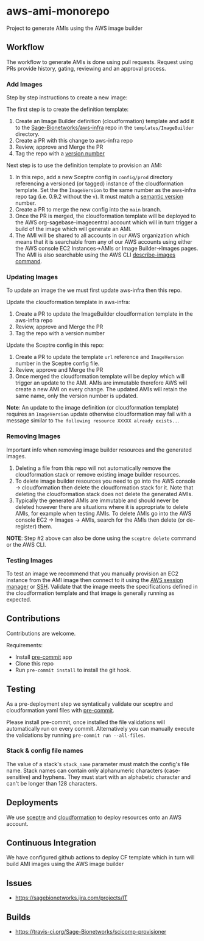 # aws-ami-monorepo
Project to generate AMIs using the AWS image builder

## Workflow
The workflow to generate AMIs is done using pull requests.
Request using PRs provide history, gating, reviewing and an approval
process.

### Add Images
Step by step instructions to create a new image:

The first step is to create the definition template:
1. Create an Image Builder definition (cloudformation) template and add it to
the [Sage-Bionetworks/aws-infra](https://github.com/Sage-Bionetworks/aws-infra)
repo in the `templates/ImageBuilder` directory.
2. Create a PR with this change to aws-infra repo
3. Review, approve and Merge the PR
4. Tag the repo with a [version number](https://github.com/Sage-Bionetworks/aws-infra/tags)

Next step is to use the definition template to provision an AMI:
1. In this repo, add a new Sceptre config in `config/prod` directory referencing
a versioned (or tagged) instance of the cloudformation template.  Set the
the `ImageVersion` to the same number as the aws-infra repo tag (i.e. 0.9.2 without the `v`).
It must match a [semantic version](https://semver.org/) number.
2. Create a PR to merge the new config into the `main` branch.
3. Once the PR is merged, the cloudformation template will be deployed to the
AWS org-sagebase-imagecentral account which will in turn trigger a build
of the image which will generate an AMI.
4. The AMI will be shared to all accounts in our AWS organization which
means that it is searchable from any of our AWS accounts using either the
AWS console EC2 Instances->AMIs or Image Builder->Images pages. The AMI is
also searchable using the AWS CLI
[describe-images command](https://docs.aws.amazon.com/cli/latest/reference/ec2/describe-images.html).


### Updating Images
To update an image the we must first update aws-infra then this repo.

Update the cloudformation template in aws-infra:
1. Create a PR to update the ImageBuilder cloudformation template in the aws-infra repo
2. Review, approve and Merge the PR
3. Tag the repo with a version number

Update the Sceptre config in this repo:
1. Create a PR to update the template `url` reference and `ImageVersion` number
in the Sceptre config file.
2. Review, approve and Merge the PR
3. Once merged the cloudformation template will be deploy which will trigger
an update to the AMI.  AMIs are immutable therefore AWS will create a new AMI
on every change.  The updated AMIs will retain the same name, only the version
number is updated.

__Note__: An update to the image definition (or cloudformation template) requires
an `ImageVersion` update otherwise cloudformation may fail with a message similar to
`The following resource XXXXX already exists..`.

### Removing Images
Important info when removing image builder resources and the generated
images.

1. Deleting a file from this repo will not automatically remove the cloudformation
stack or remove existing image builder resources.
2. To delete image builder resources you need to go into the AWS console -> cloudformation
then delete the cloudformation stack for it.  Note that deleting the cloudformation stack
does not delete the generated AMIs.
3. Typically the generated AMIs are immutable and should never be deleted however there are
situations where it is appropriate to delete AMIs, for example when testing AMIs.
To delete AMIs go into the AWS console EC2 -> Images -> AMIs, search for the AMIs
then delete (or de-register) them.

__NOTE__: Step #2 above can also be done using the `sceptre delete` command or the AWS CLI.

### Testing Images
To test an image we recommend that you manually provision an EC2 instance from the
AMI image then connect to it using the [AWS session manager](https://docs.aws.amazon.com/systems-manager/latest/userguide/session-manager.html)
or [SSH](https://docs.aws.amazon.com/AWSEC2/latest/UserGuide/connect-linux-inst-ssh.html).
Validate that the image meets the specifications defined in the cloudformation template and
that  image is generally running as expected.


## Contributions
Contributions are welcome.

Requirements:
* Install [pre-commit](https://pre-commit.com/#install) app
* Clone this repo
* Run `pre-commit install` to install the git hook.

## Testing
As a pre-deployment step we syntatically validate our sceptre and
cloudformation yaml files with [pre-commit](https://pre-commit.com).

Please install pre-commit, once installed the file validations will
automatically run on every commit.  Alternatively you can manually
execute the validations by running `pre-commit run --all-files`.

### Stack & config file names
The value of a stack's `stack_name` parameter must match the config's file
name.  Stack names can contain only alphanumeric characters (case-sensitive)
and hyphens. They must start with an alphabetic character and can't be longer
than 128 characters.

## Deployments
We use [sceptre](https://sceptre.github.io/) and [cloudformation](https://aws.amazon.com/cloudformation/)
to deploy resources onto an AWS account.

## Continuous Integration
We have configured github actions to deploy CF template which
in turn will build AMI images using the AWS image builder

## Issues
* https://sagebionetworks.jira.com/projects/IT

## Builds
* https://travis-ci.org/Sage-Bionetworks/scicomp-provisioner
